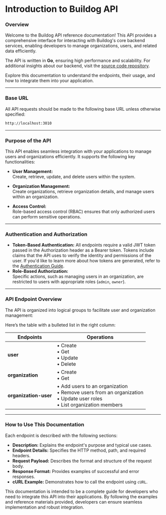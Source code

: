 # **Introduction to Buildog API**

### Overview

Welcome to the Buildog API reference documentation! This API provides a comprehensive interface for interacting with Buildog's core backend services, enabling developers to manage organizations, users, and related data efficiently.

The API is written in **Go**, ensuring high performance and scalability. For additional insights about our backend, visit the [source code repository](https://github.com/buildog-dev/buildog/tree/main/apps/api).

Explore this documentation to understand the endpoints, their usage, and how to integrate them into your application.

---

### Base URL

All API requests should be made to the following base URL unless otherwise specified:

```bash
http://localhost:3010
```

---

### **Purpose of the API**

This API enables seamless integration with your applications to manage users and organizations efficiently. It supports the following key functionalities:

- **User Management:**  
  Create, retrieve, update, and delete users within the system.
- **Organization Management:**  
  Create organizations, retrieve organization details, and manage users within an organization.

- **Access Control:**  
  Role-based access control (RBAC) ensures that only authorized users can perform sensitive operations.

---

### **Authentication and Authorization**

- **Token-Based Authentication:**
  All endpoints require a valid JWT token passed in the Authorization header as a Bearer token. Tokens include claims that the API uses to verify the identity and permissions of the user. If you'd like to learn more about how tokens are generated, refer to the [Authentication Guide](../getting-started/authentication.md).
- **Role-Based Authorization:**  
  Specific actions, such as managing users in an organization, are restricted to users with appropriate roles (`admin`, `owner`).

---

### **API Endpoint Overview**

The API is organized into logical groups to facilitate user and organization management:

Here’s the table with a bulleted list in the right column:

| **Endpoints**         | **Operations**                                                                                                              |
| --------------------- | --------------------------------------------------------------------------------------------------------------------------- |
| **user**              | • Create<br>• Get<br>• Update<br>• Delete                                                                                   |
| **organization**      | • Create<br>• Get                                                                                                           |
| **organization-user** | • Add users to an organization<br>• Remove users from an organization<br>• Update user roles<br>• List organization members |

---

### **How to Use This Documentation**

Each endpoint is described with the following sections:

- **Description:** Explains the endpoint's purpose and typical use cases.
- **Endpoint Details:** Specifies the HTTP method, path, and required headers.
- **Request Payload:** Describes the format and structure of the request body.
- **Response Format:** Provides examples of successful and error responses.
- **cURL Example:** Demonstrates how to call the endpoint using `cURL`.

This documentation is intended to be a complete guide for developers who need to integrate this API into their applications. By following the examples and reference materials provided, developers can ensure seamless implementation and robust integration.
